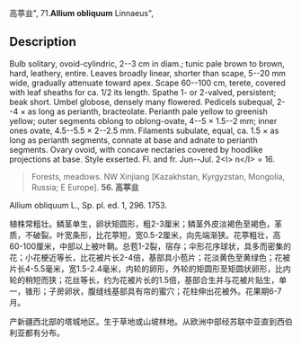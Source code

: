 高葶韭",
71.**Allium obliquum** Linnaeus",

## Description
Bulb solitary, ovoid-cylindric, 2--3 cm in diam.; tunic pale brown to brown, hard, leathery, entire. Leaves broadly linear, shorter than scape, 5--20 mm wide, gradually attenuate toward apex. Scape 60--100 cm, terete, covered with leaf sheaths for ca. 1/2 its length. Spathe 1- or 2-valved, persistent; beak short. Umbel globose, densely many flowered. Pedicels subequal, 2--4 × as long as perianth, bracteolate. Perianth pale yellow to greenish yellow; outer segments oblong to oblong-ovate, 4--5 × 1.5--2 mm; inner ones ovate, 4.5--5.5 × 2--2.5 mm. Filaments subulate, equal, ca. 1.5 × as long as perianth segments, connate at base and adnate to perianth segments. Ovary ovoid, with concave nectaries covered by hoodlike projections at base. Style exserted. Fl. and fr. Jun--Jul. 2&lt;I&gt; n&lt;/I&gt; = 16.

> Forests, meadows. NW Xinjiang [Kazakhstan, Kyrgyzstan, Mongolia, Russia; E Europe].
**56. 高葶韭**

Allium obliquum L., Sp. pl. ed. 1, 296. 1753.

植株常粗壮。鳞茎单生，卵状矩圆形，粗2-3厘米；鳞茎外皮淡褐色至褐色，革质，不破裂。叶宽条形，比花葶短，宽0.5-2厘米，向先端渐狭。花葶粗壮，高60-100厘米，中部以上被叶鞘。总苞1-2裂，宿存；伞形花序球状，具多而密集的花；小花梗近等长，比花被片长2-4倍，基部具小苞片；花淡黄色至黄绿色；花被片长4-5.5毫米，宽1.5-2.4毫米，内轮的卵形，外轮的矩圆形至矩圆状卵形，比内轮的稍短而狭；花丝等长，约为花被片长的1.5倍，基部合生并与花被片贴生，单一，锥形；子房卵状，腹缝线基部具有帘的蜜穴；花柱伸出花被外。花果期6-7月。

产新疆西北部的塔城地区。生于草地或山坡林地。从欧洲中部经苏联中亚直到西伯利亚都有分布。
